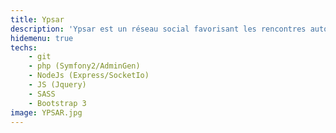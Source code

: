 ```yaml
---
title: Ypsar
description: 'Ypsar est un réseau social favorisant les rencontres autour de l’évènementiel.'
hidemenu: true
techs:
	- git
	- php (Symfony2/AdminGen)
	- NodeJs (Express/SocketIo)
	- JS (Jquery)
	- SASS
	- Bootstrap 3
image: YPSAR.jpg
---
```

